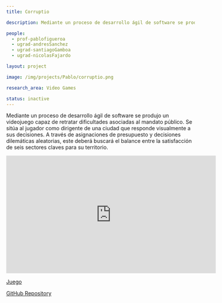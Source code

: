 ```yaml
---
title: Corruptio

description: Mediante un proceso de desarrollo ágil de software se produjo un videojuego capaz de retratar dificultades asociadas al mandato público. Se sitúa al jugador como dirigente de una ciudad que responde visualmente a sus decisiones. A través de asignaciones de presupuesto y decisiones dilemáticas aleatorias, este deberá buscará el balance entre la satisfacción de seis sectores claves para su territorio.

people:
  - prof-pablofigueroa
  - ugrad-andresSanchez
  - ugrad-santiagoGamboa
  - ugrad-nicolasFajardo

layout: project

image: /img/projects/Pablo/corruptio.png

research_area: Video Games

status: inactive
---
```


Mediante un proceso de desarrollo ágil de software se produjo un videojuego capaz de retratar dificultades asociadas al mandato público. Se sitúa al jugador como dirigente de una ciudad que responde visualmente a sus decisiones. A través de asignaciones de presupuesto y decisiones dilemáticas aleatorias, este deberá buscará el balance entre la satisfacción de seis sectores claves para su territorio.

<center>
  <iframe width="560" height="315" src="https://www.youtube.com/embed/grDYLl6gy_Y" title="YouTube video player" frameborder="0" allow="accelerometer; autoplay; clipboard-write; encrypted-media; gyroscope; picture-in-picture" allowfullscreen></iframe>
</center>

[Juego](https://paco-democratico-devs.itch.io/corruptio-mvp-2)

[GitHub Repository](https://github.com/nfajardor/corruptio)
